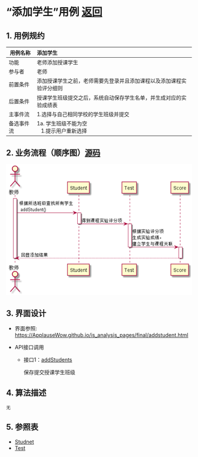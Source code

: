 # “添加学生”用例 [返回](../README.md)
## 1. 用例规约

|用例名称|添加学生|
|-------|:-------------|
|功能|老师添加授课学生|
|参与者|老师|
|前置条件|添加授课学生之前，老师需要先登录并且添加课程以及添加课程实验评分细则|
|后置条件| 授课学生班级提交之后，系统自动保存学生名单，并生成对应的实验成绩表|
|主事件流| 1.选择与自己相同学校的学生班级并提交|
|备选事件流|1a. 学生班级不能为空 <br/>&nbsp;&nbsp; 1.提示用户重新选择|


## 2. 业务流程（顺序图）[源码](../src/seq_addStudents.puml)
![sequence1](../seq_addStudents.png) 

    
## 3. 界面设计
- 界面参照: https://ApplauseWow.github.io/is_analysis_pages/final/addstudent.html

- API接口调用

    - 接口1：[addStudents](../interface/addStudents.md)
        
        保存提交授课学生班级
         
    
## 4. 算法描述
    无
    
## 5. 参照表

- [Studnet](../DataTables.md/#STUDENTS)
- [Test](../DataTables.md/#TESTS)
